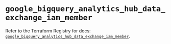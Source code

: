 # `google_bigquery_analytics_hub_data_exchange_iam_member`

Refer to the Terraform Registry for docs: [`google_bigquery_analytics_hub_data_exchange_iam_member`](https://registry.terraform.io/providers/hashicorp/google/6.24.0/docs/resources/bigquery_analytics_hub_data_exchange_iam_member).
